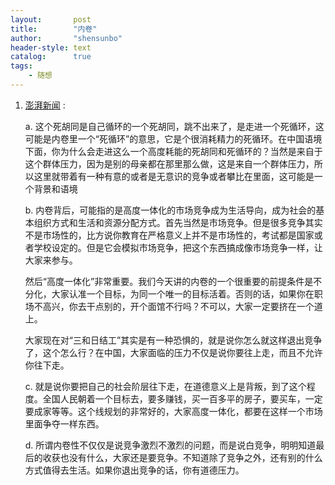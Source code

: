 ```yaml
---
layout:       post
title:        "内卷"
author:       "shensunbo"
header-style: text
catalog:      true
tags:
    - 随想
---
```


1. [澎湃新闻](https://www.thepaper.cn/newsDetail_forward_22807577) :

   a. 这个死胡同是自己循环的一个死胡同，跳不出来了，是走进一个死循环，这可能是内卷里一个“死循环”的意思，它是个很消耗精力的死循环。在中国语境下面，你为什么会走进这么一个高度耗能的死胡同和死循环的？当然是来自于这个群体压力，因为是别的母亲都在那里那么做，这是来自一个群体压力，所以这里就带着有一种有意的或者是无意识的竞争或者攀比在里面，这可能是一个背景和语境

   b. 内卷背后，可能指的是高度一体化的市场竞争成为生活导向，成为社会的基本组织方式和生活和资源分配方式。首先当然是市场竞争。但是很多竞争其实不是市场性的，比方说你教育在严格意义上并不是市场性的，考试都是国家或者学校设定的。但是它会模拟市场竞争，把这个东西搞成像市场竞争一样，让大家来参与。

    然后“高度一体化”非常重要。我们今天讲的内卷的一个很重要的前提条件是不分化，大家认准一个目标，为同一个唯一的目标活着。否则的话，如果你在职场不高兴，你去干点别的，开个面馆不行吗？不可以，大家一定要挤在一个道上。

    大家现在对“三和日结工”其实是有一种恐惧的，就是说你怎么就这样退出竞争了，这个怎么行？在中国，大家面临的压力不仅是说你要往上走，而且不允许你往下走。

    c. 就是说你要把自己的社会阶层往下走，在道德意义上是背叛，到了这个程度。全国人民朝着一个目标去，要多赚钱，买一百多平的房子，要买车，一定要成家等等。这个线规划的非常好的，大家高度一体化，都要在这样一个市场里面争夺一样东西。

    d. 所谓内卷性不仅仅是说竞争激烈不激烈的问题，而是说白竞争，明明知道最后的收获也没有什么，大家还是要竞争。不知道除了竞争之外，还有别的什么方式值得去生活。如果你退出竞争的话，你有道德压力。

